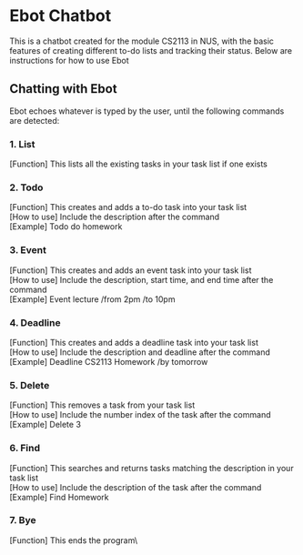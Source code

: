 # Ebot Chatbot
This is a chatbot created for the module CS2113 in NUS, with the basic features of creating
different to-do lists and tracking their status. Below are instructions for how to use Ebot

## Chatting with Ebot
Ebot echoes whatever is typed by the user, until the following commands are detected:
### 1. List
[Function] This lists all the existing tasks in your task list if one exists
### 2. Todo
[Function] This creates and adds a to-do task into your task list\
[How to use] Include the description after the command\
[Example] Todo do homework
### 3. Event
[Function] This creates and adds an event task into your task list\
[How to use] Include the description, start time, and end time after the command\
[Example] Event lecture /from 2pm /to 10pm
### 4. Deadline
[Function] This creates and adds a deadline task into your task list\
[How to use] Include the description and deadline after the command\
[Example] Deadline CS2113 Homework /by tomorrow
### 5. Delete
[Function] This removes a task from your task list\
[How to use] Include the number index of the task after the command\
[Example] Delete 3
### 6. Find
[Function] This searches and returns tasks matching the description in your task list\
[How to use] Include the description of the task after the command\
[Example] Find Homework
### 7. Bye
[Function] This ends the program\
